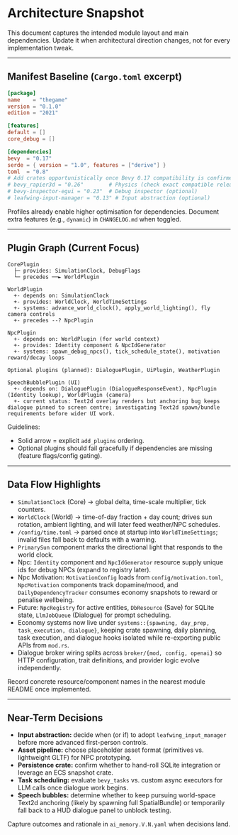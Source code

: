 # Architecture Snapshot

This document captures the intended module layout and main dependencies. Update it when architectural direction changes, not for every implementation tweak.

---

## Manifest Baseline (`Cargo.toml` excerpt)
```toml
[package]
name    = "thegame"
version = "0.1.0"
edition = "2021"

[features]
default = []
core_debug = []

[dependencies]
bevy  = "0.17"
serde = { version = "1.0", features = ["derive"] }
toml  = "0.8"
# Add crates opportunistically once Bevy 0.17 compatibility is confirmed:
# bevy_rapier3d = "0.26"        # Physics (check exact compatible release)
# bevy-inspector-egui = "0.23"  # Debug inspector (optional)
# leafwing-input-manager = "0.13" # Input abstraction (optional)
```

Profiles already enable higher optimisation for dependencies. Document extra features (e.g., `dynamic`) in `CHANGELOG.md` when toggled.

---

## Plugin Graph (Current Focus)
```
CorePlugin
  ├─ provides: SimulationClock, DebugFlags
  └─ precedes ──► WorldPlugin

WorldPlugin
  +- depends on: SimulationClock
  +- provides: WorldClock, WorldTimeSettings
  +- systems: advance_world_clock(), apply_world_lighting(), fly camera controls
  +- precedes --? NpcPlugin

NpcPlugin
  +- depends on: WorldPlugin (for world context)
  +- provides: Identity component & NpcIdGenerator
  +- systems: spawn_debug_npcs(), tick_schedule_state(), motivation reward/decay loops

Optional plugins (planned): DialoguePlugin, UiPlugin, WeatherPlugin

SpeechBubblePlugin (UI)
  +- depends on: DialoguePlugin (DialogueResponseEvent), NpcPlugin (Identity lookup), WorldPlugin (camera)
  +- current status: Text2d overlay renders but anchoring bug keeps dialogue pinned to screen centre; investigating Text2d spawn/bundle requirements before wider UI work.
```

Guidelines:
- Solid arrow = explicit `add_plugins` ordering.
- Optional plugins should fail gracefully if dependencies are missing (feature flags/config gating).

---

## Data Flow Highlights
- `SimulationClock` (Core) → global delta, time-scale multiplier, tick counters.
- `WorldClock` (World) → time-of-day fraction + day count; drives sun rotation, ambient lighting, and will later feed weather/NPC schedules.
- `/config/time.toml` → parsed once at startup into `WorldTimeSettings`; invalid files fall back to defaults with a warning.
- `PrimarySun` component marks the directional light that responds to the world clock.
- Npc: `Identity` component and `NpcIdGenerator` resource supply unique ids for debug NPCs (expand to registry later).
- Npc Motivation: `MotivationConfig` loads from `config/motivation.toml`, `NpcMotivation` components track dopamine/mood, and `DailyDependencyTracker` consumes economy snapshots to reward or penalise wellbeing.
- Future: `NpcRegistry` for active entities, `DbResource` (Save) for SQLite state, `LlmJobQueue` (Dialogue) for prompt scheduling.
- Economy systems now live under `systems::{spawning, day_prep, task_execution, dialogue}`, keeping crate spawning, daily planning, task execution, and dialogue hooks isolated while re-exporting public APIs from `mod.rs`.
- Dialogue broker wiring splits across `broker/{mod, config, openai}` so HTTP configuration, trait definitions, and provider logic evolve independently.

Record concrete resource/component names in the nearest module README once implemented.

---

## Near-Term Decisions
- **Input abstraction:** decide when (or if) to adopt `leafwing_input_manager` before more advanced first-person controls.
- **Asset pipeline:** choose placeholder asset format (primitives vs. lightweight GLTF) for NPC prototyping.
- **Persistence crate:** confirm whether to hand-roll SQLite integration or leverage an ECS snapshot crate.
- **Task scheduling:** evaluate `bevy_tasks` vs. custom async executors for LLM calls once dialogue work begins.
- **Speech bubbles:** determine whether to keep pursuing world-space Text2d anchoring (likely by spawning full SpatialBundle) or temporarily fall back to a HUD dialogue panel to unblock testing.

Capture outcomes and rationale in `ai_memory.V.N.yaml` when decisions land.

